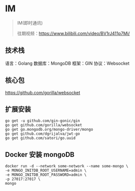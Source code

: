 # IM

> IM(即时通讯)
> 
> 往期视频：https://www.bilibili.com/video/BV1rJ411p7Mi/

## 技术栈
语言：Golang 数据库：MongoDB 框架：GIN 协议：Websocket

## 核心包
https://github.com/gorilla/websocket

## 扩展安装
```shell
go get -u github.com/gin-gonic/gin
go get github.com/gorilla/websocket
go get go.mongodb.org/mongo-driver/mongo
go get github.com/dgrijalva/jwt-go
go get github.com/satori/go.uuid
```

## Docker 安装 mongoDB
```shell
docker run -d --network some-network --name some-mongo \
-e MONGO_INITDB_ROOT_USERNAME=admin \
-e MONGO_INITDB_ROOT_PASSWORD=admin \
-p 27017:27017 \
mongo
```
